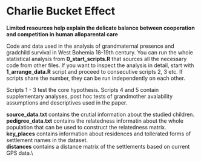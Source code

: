 # Charlie Bucket Effect
**Limited resources help explain the delicate balance between cooperation and competition in human alloparental care**

Code and data used in the analysis of grandmaternal presence and gradchild survival in West Bohemia 18-19th century.
You can run the whole statistical analysis from **0_start_scripts.R** that sources all the necessary code from other files.
If you want to inspect the analysis in detail, start with **1_arrange_data.R** script and proceed to consecutive scripts 2, 3 etc.
If scripts share the number, they can be run independently on each other.

Scripts 1 - 3 test the core hypothesis.
Scripts 4 and 5 contain supplementary analyses, post hoc tests of grandmother avalability assumptions and descriptives used in the paper.

**source_data.txt** contains the crutial information about the studied children.\
**pedigree_data.txt** contains the relatedness informatin about the whole population that can be used to construct the relatedness matrix.\
**key_places** contains information about residences and tollerated forms of settlement names in the dataset.\
**distances** contains a distance matrix of the settlements based on current GPS data.\
